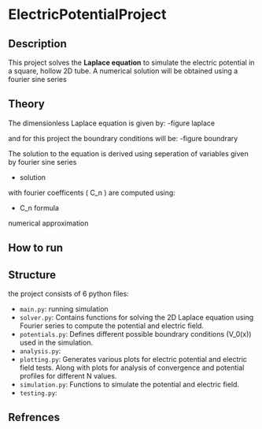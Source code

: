 # ElectricPotentialProject

## Description
This project solves the **Laplace equation** to simulate the electric potential in a square, hollow 2D tube. A numerical solution will be obtained using a fourier sine series

## Theory
The dimensionless Laplace equation is given by:
-figure laplace

and for this project the boundrary conditions will be:
-figure boundrary


The solution to the equation is derived using seperation of variables
given by fourier sine series
- solution

with fourier coefficents \( C_n \) are computed using:
- C_n formula

numerical approximation 

## How to run



## Structure
the project consists of 6 python files:

- `main.py`: running simulation
- `solver.py`: Contains functions for solving the 2D Laplace equation using Fourier series to compute the potential and electric field.
- `potentials.py`: Defines different possible boundrary conditions \(V_0(x)\) used in the simulation.
- `analysis.py`: 
- `plotting.py`: Generates various plots for electric potential and electric field tests. Along with plots for analysis of convergence and potential profiles for different N values.
- `simulation.py`: Functions to simulate the potential and electric field.
- `testing.py`: 


## Refrences

